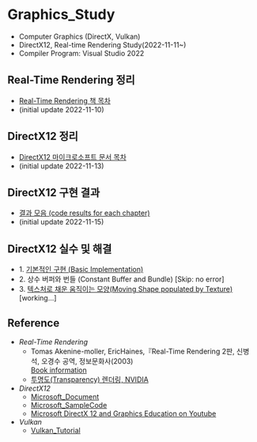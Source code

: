 # Graphics_Study
- Computer Graphics (DirectX, Vulkan)
- DirectX12, Real-time Rendering Study(2022-11-11~)
- Compiler Program: Visual Studio 2022

## Real-Time Rendering 정리
- [Real-Time Rendering 책 목차](https://github.com/mKangSH/Graphics_Study/blob/main/Real-Time%20Rendering/README.md)
- (initial update 2022-11-10)
    
## DirectX12 정리
- [DirectX12 마이크로소프트 문서 목차](https://github.com/mKangSH/Graphics_Study/blob/main/DirectX/MSDocs%20Summary/README.md)
- (initial update 2022-11-13)

## DirectX12 구현 결과
- [결과 모음 (code results for each chapter)](https://github.com/mKangSH/Graphics_Study/blob/main/DirectX/Implementation/README.md)
- (initial update 2022-11-15)

## DirectX12 실수 및 해결
- 1\. [기본적인 구현 (Basic Implementation)](https://github.com/mKangSH/Graphics_Study/tree/main/DirectX/Implementation/Result%20and%20Error/1.%20Basic%20Implementation)
- 2\. 상수 버퍼와 번들 (Constant Buffer and Bundle) [Skip: no error]
- 3\. [텍스처로 채운 움직이는 모양(Moving Shape populated by Texture)](https://github.com/mKangSH/Graphics_Study/tree/main/DirectX/Implementation/Result%20and%20Error/3.%20Moving%20Shape%20Populated%20by%20Texture)    
    [working...]   

## Reference
- _Real-Time Rendering_    
    - Tomas Akenine-moller, EricHaines,『Real-Time Rendering 2판, 신병석, 오경수 공역, 정보문화사(2003)   
    [Book information](https://www.aladin.co.kr/shop/wproduct.aspx?ItemId=440471)
    - [투명도(Transparency) 렌더링, NVIDIA](https://developer.nvidia.com/content/transparency-or-translucency-rendering)
- _DirectX12_   
    - [Microsoft_Document](https://learn.microsoft.com/ko-kr/windows/win32/direct3d12/directx-12-programming-guide)   
    - [Microsoft_SampleCode](https://github.com/Microsoft/DirectX-Graphics-Samples)
    - [Microsoft DirectX 12 and Graphics Education on Youtube](https://www.youtube.com/channel/UCiaX2B8XiXR70jaN7NK-FpA)
- _Vulkan_   
    - [Vulkan_Tutorial](https://vulkan-tutorial.com/)
